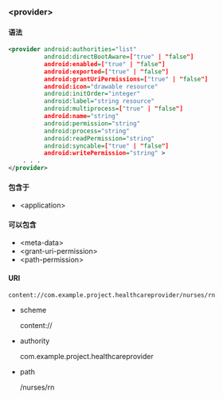 ### \<provider>

#### 语法

```xml
<provider android:authorities="list"
          android:directBootAware=["true" | "false"]
          android:enabled=["true" | "false"]
          android:exported=["true" | "false"]
          android:grantUriPermissions=["true" | "false"]
          android:icon="drawable resource"
          android:initOrder="integer"
          android:label="string resource"
          android:multiprocess=["true" | "false"]
          android:name="string"
          android:permission="string"
          android:process="string"
          android:readPermission="string"
          android:syncable=["true" | "false"]
          android:writePermission="string" >
    . . .
</provider>
```

#### 包含于

- \<application>

#### 可以包含

- \<meta-data>
- \<grant-uri-permission>
- \<path-permission>

#### URI

```xml
content://com.example.project.healthcareprovider/nurses/rn
```

- scheme

  content://

- authority

  com.example.project.healthcareprovider

- path

  /nurses/rn

